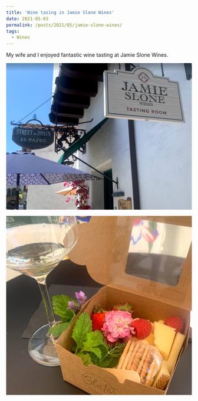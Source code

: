 ```yaml
---
title: 'Wine tasing in Jamie Slone Wines'
date: 2021-05-03
permalink: /posts/2021/05/jamie-slone-wines/
tags:
  - Wines
---
```

My wife and I enjoyed fantastic wine tasting at Jamie Slone Wines.

<img src="/images/2021-06-28-18-47-04.png" style="display: block; margin: auto;" />
<br>
<img src="/images/2021-06-28-18-45-16.png" style="display: block; margin: auto;" />
